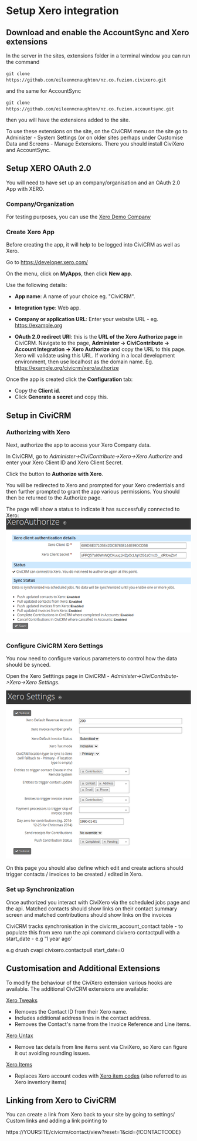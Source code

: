 # Setup Xero integration

## Download and enable the AccountSync and Xero extensions

In the server in the sites, extensions folder in a terminal window you can run the command

`git clone https://github.com/eileenmcnaughton/nz.co.fuzion.civixero.git`

and the same for AccountSync

`git clone https://github.com/eileenmcnaughton/nz.co.fuzion.accountsync.git`

then you will have the extensions added to the site.

To use these extensions on the site, on the CiviCRM menu on the site go to Administer -  System Settings (or on older sites perhaps under Customise Data and Screens - Manage Extensions. There you should install CiviXero and AccountSync.

## Setup XERO OAuth 2.0

You will need to have set up an company/organisation and an OAuth 2.0 App with XERO.

### Company/Organization
For testing purposes, you can use the [Xero Demo Company](https://central.xero.com/s/article/Use-the-demo-company)

### Create Xero App
Before creating the app, it will help to be logged into CiviCRM as well as Xero.

Go to https://developer.xero.com/

On the menu, click on __MyApps__, then click __New app__.

Use the following details:
- __App name__: A name of your choice eg. "CiviCRM".

- __Integration type__: Web app.

- __Company or application URL__: Enter your website URL - eg. https://example.org

- __OAuth 2.0 redirect URI__: this is the __URL of the Xero Authorize page__ in CiviCRM. Navigate to the page, __Administer -> CiviContribute -> Account Integration -> Xero Authorize__ and copy the URL to this page. Xero will validate using this URL. If working in a local development environment, then use localhost as the domain name. Eg. https://example.org/civicrm/xero/authorize

Once the app is created click the __Configuration__ tab:
- Copy the __Client id__.
- Click __Generate a secret__ and copy this.

## Setup in CiviCRM

### Authorizing with Xero
Next, authorize the app to access your Xero Company data.

In CiviCRM, go to *Administer->CiviContribute->Xero->Xero Authorize* and enter your Xero Client ID and Xero Client Secret.

Click the button to __Authorize with Xero__.

You will be redirected to Xero and prompted for your Xero credentials and then further prompted to grant the app various permissions.
You should then be returned to the Authorize page.

The page will show a status to indicate it has successfully connected to Xero:
![Xero Authorize](./images/xeroauthorize.png)

### Configure CiviCRM Xero Settings

You now need to configure various parameters to control how the data should be synced.

Open the Xero Setttings page in CiviCRM - *Administer->CiviContribute->Xero->Xero Settings*.

![Xero Settings](./images/xerosettings.png)

On this page you should also define which edit and create actions should trigger contacts / invoices to be created / edited in Xero.

### Set up Synchronization
Once authorized you interact with CiviXero via the scheduled jobs page and the api. Matched contacts should show links on their contact summary screen and matched contributions should show links on the invoices

CiviCRM tracks synchronisation in the civicrm_account_contact table - to populate this from xero run the api command civixero contactpull with a start_date - e.g '1 year ago'

e.g
drush cvapi civixero.contactpull start_date=0

## Customisation and Additional Extensions

To modify the behaviour of the CiviXero extension various hooks are available. The additional CiviCRM extensions are available:

[Xero Tweaks](https://github.com/agileware/au.com.agileware.xerotweaks)
- Removes the Contact ID from their Xero name.
- Includes additional address lines in the contact address.
- Removes the Contact's name from the Invoice Reference and Line items.

[Xero Untax](https://github.com/agileware/au.com.agileware.xerountax)
- Remove tax details from line items sent via CiviXero, so Xero can figure it out avoiding rounding issues.

[Xero Items](https://github.com/agileware/au.com.agileware.xeroitems)
- Replaces Xero account codes with [Xero item codes](https://help.xero.com/nz/Inventory) (also referred to as Xero inventory items)

## Linking from Xero to CiviCRM

You can create a link from Xero back to your site by going to settings/ Custom links and adding a link pointing to

https://YOURSITE/civicrm/contact/view?reset=1&cid={!CONTACTCODE}
